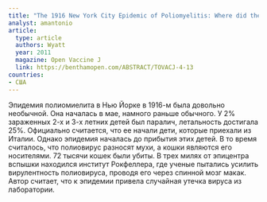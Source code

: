 ```yaml
---
title: "The 1916 New York City Epidemic of Poliomyelitis: Where did the Virus Come From?"
analyst: amantonio
article:
  type: article
  authors: Wyatt
  year: 2011
  magazine: Open Vaccine J
  link: https://benthamopen.com/ABSTRACT/TOVACJ-4-13
countries:
- США
---
```


Эпидемия полиомиелита в Нью Йорке в 1916-м была довольно необычной. Она началась в мае, намного раньше обычного. У 2% зараженных 2-х и 3-х летних детей был паралич, летальность достигала 25%. Официально считается, что ее начали дети, которые приехали из Италии. Однако эпидемия началась до прибытия этих детей. В то время считалось, что полиовирус разносят мухи, а кошки являются его носителями. 72 тысячи кошек были убиты.
В трех милях от эпицентра вспышки находился институт Рокфеллера, где ученые пытались усилить вирулентность полиовируса, проводя его через спинной мозг макак. Автор считает, что к эпидемии привела случайная утечка вируса из лаборатории.
